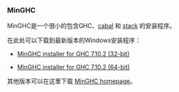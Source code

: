 ### MinGHC

MinGHC是一个很小的包含GHC、[cabal](https://www.haskell.org/cabal/) 和 [stack](https://github.com/commercialhaskell/stack/blob/master/README.md) 的安装程序。

在此处可以下载到最新版本的Windows安装程序：

  * [MinGHC installer for GHC 7.10.2 (32-bit)](https://github.com/fpco/minghc/releases/download/2015-08-13/minghc-7.10.2-i386.exe)

  * [MinGHC installer for GHC 7.10.2 (64-bit)](https://github.com/fpco/minghc/releases/download/2015-08-13/minghc-7.10.2-x86_64.exe)

其他版本可以在这里下载 [MinGHC homepage](https://github.com/fpco/minghc)。

